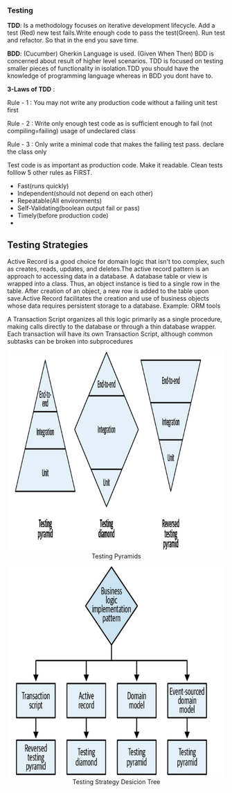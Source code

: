 ### Testing

__TDD__: Is a methodology focuses on iterative development lifecycle. Add a test (Red) new test fails.Write enough code to pass the test(Green). Run test and refactor. So that in the end you save time.

__BDD__: (Cucumber) Gherkin Language is used. (Given When Then) BDD is concerned about result of higher level scenarios. TDD is focused on testing smaller pieces of functionality in isolation.TDD you should have the knowledge of programming language whereas in BDD you dont have to.

 __3-Laws of TDD__ :
 
Rule - 1 : You may not write any production code without a failing unit test first 

Rule - 2 : Write only enough test code as is sufficient enough to fail (not compiling=failing) usage of undeclared class 

Rule - 3 : Only write a minimal code that makes the failing test pass. declare the class only


Test code is as important as production code. Make it readable. Clean tests folllow 5 other rules as FIRST.
- Fast(runs quickly) 
- Independent(should not depend on each other)
- Repeatable(All environments) 
- Self-Validating(boolean output fail or pass)  
- Timely(before production code) 
- 

## Testing Strategies

Active Record is a good choice for domain logic that isn't too complex, such as creates, reads, updates, and deletes.The active record pattern is an approach to accessing data in a database. A database table or view is wrapped into a class. Thus, an object instance is tied to a single row in the table. After creation of an object, a new row is added to the table upon save.Active Record facilitates the creation and use of business objects whose data requires persistent storage to a database. Example: ORM tools

A Transaction Script organizes all this logic primarily as a single procedure, making calls directly to the database or through a thin database wrapper. Each transaction will have its own Transaction Script, although common subtasks can be broken into subprocedures


<p align="center">
  <img  src="https://github.com/okansungur/tests/blob/main/tests/testing_pyramids.png"><br/>
  Testing Pyramids
</p>




<p align="center">
  <img  src="https://github.com/okansungur/tests/blob/main/tests/testingstr_desiciontree.png"><br/>
  Testing Strategy Desicion Tree
</p>
